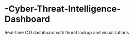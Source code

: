 # -Cyber-Threat-Intelligence-Dashboard
Real-time CTI dashboard with threat lookup and visualizations
